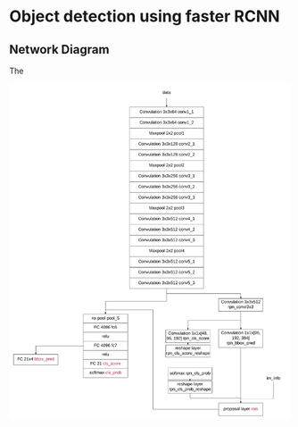 Object detection using faster RCNN
===

## Network Diagram


The

![Network Diagram](images/faster_RCNN_diagram.png)
